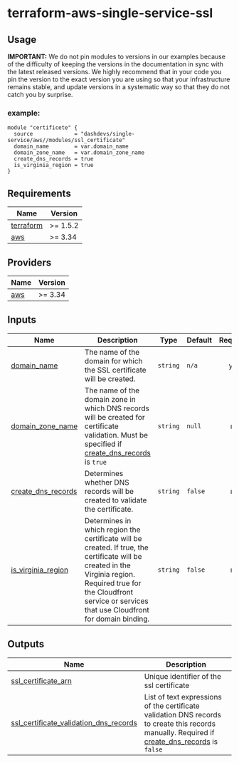 # terraform-aws-single-service-ssl


## Usage


**IMPORTANT:** We do not pin modules to versions in our examples because of the
difficulty of keeping the versions in the documentation in sync with the latest released versions.
We highly recommend that in your code you pin the version to the exact version you are
using so that your infrastructure remains stable, and update versions in a
systematic way so that they do not catch you by surprise.

### example:
```
module "certificete" {
  source             = "dashdevs/single-service/aws//modules/ssl_certificate"
  domain_name        = var.domain_name
  domain_zone_name   = var.domain_zone_name
  create_dns_records = true
  is_virginia_region = true
}
```

<!-- markdownlint-restore -->
<!-- markdownlint-disable -->
## Requirements

| Name | Version |
|------|---------|
| <a name="requirement_terraform"></a> [terraform](#requirement\_terraform) | >= 1.5.2 |
| <a name="requirement_aws"></a> [aws](#requirement\_aws) | >= 3.34 |

## Providers

| Name | Version |
|------|---------|
| <a name="provider_aws"></a> [aws](#provider\_aws) | >= 3.34 |

## Inputs

| Name | Description | Type | Default | Required |
|------|-------------|------|---------|:--------:|
| <a name="input_domain_name"></a> [domain\_name](#input\_domain\_name) | The name of the domain for which the SSL certificate will be created. | `string` | `n/a` | yes |
| <a name="input_domain_zone_name"></a> [domain\_zone\_name](#input\_domain\_zone\_name) | The name of the domain zone in which DNS records will be created for certificate validation. Must be specified if [create\_dns\_records](#input\_create\_dns\_records) is `true`| `string` | `null` | no |
| <a name="input_create_dns_records"></a> [create\_dns\_records](#input\_create\_dns\_records) | Determines whether DNS records will be created to validate the certificate. | `string` | `false` | no |
| <a name="input_is_virginia_region"></a> [is\_virginia\_region](#input\_is\_virginia\_region) | Determines in which region the certificate will be created. If true, the certificate will be created in the Virginia region. Required true for the Cloudfront service or services that use Cloudfront for domain binding. | `string` |`false`| no |

## Outputs

| Name | Description |
|------|-------------|
| <a name="output_ssl_certificate_arn"></a> [ssl\_certificate\_arn](#output\_ssl\_certificate\_arn) | Unique identifier of the ssl certificate |
| <a name="output_ssl_certificate_validation_dns_records"></a> [ssl\_certificate\_validation\_dns\_records](#output\_ssl\_certificate\_validation\_dns\_records) | List of text expressions of the certificate validation DNS records to create this records manually. Required if [create\_dns\_records](#input\_create\_dns\_records) is `false` |